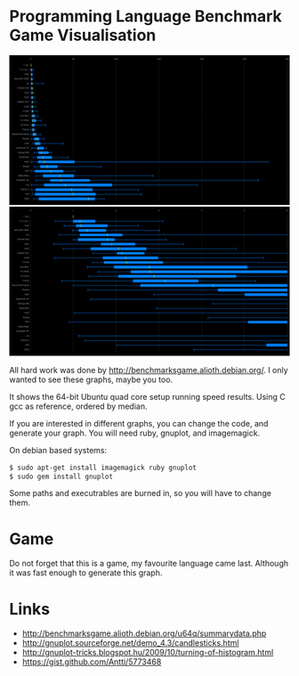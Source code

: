 # Programming Language Benchmark Game Visualisation

![alt overview](https://github.com/jsaak/plbgv/blob/master/game_overview.png)
![alt zoomed_in](https://github.com/jsaak/plbgv/blob/master/game_zoomed_in.png)

All hard work was done by http://benchmarksgame.alioth.debian.org/.
I only wanted to see these graphs, maybe you too.

It shows the 64-bit Ubuntu quad core setup running speed results.
Using C gcc as reference, ordered by median.

If you are interested in different graphs, you can change the code, and generate your graph.
You will need ruby, gnuplot, and imagemagick.

On debian based systems:

```
$ sudo apt-get install imagemagick ruby gnuplot
$ sudo gem install gnuplot
```

Some paths and executrables are burned in, so you will have to change them.

# Game
Do not forget that this is a game, my favourite language came last.
Although it was fast enough to generate this graph.

# Links
 - http://benchmarksgame.alioth.debian.org/u64q/summarydata.php
 - http://gnuplot.sourceforge.net/demo_4.3/candlesticks.html
 - http://gnuplot-tricks.blogspot.hu/2009/10/turning-of-histogram.html
 - https://gist.github.com/Antti/5773468

